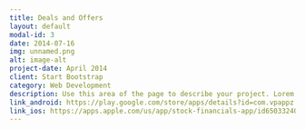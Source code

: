 ```yaml
---
title: Deals and Offers
layout: default
modal-id: 3
date: 2014-07-16
img: unnamed.png
alt: image-alt
project-date: April 2014
client: Start Bootstrap
category: Web Development
description: Use this area of the page to describe your project. Lorem ipsum dolor sit amet, consectetur adipisicing elit. Mollitia neque assumenda ipsam nihil, molestias magnam, recusandae quos quis inventore quisquam velit asperiores, vitae? Reprehenderit soluta, eos quod consequuntur itaque. Nam.
link_android: https://play.google.com/store/apps/details?id=com.vpappz.stockfin
link_ios: https://apps.apple.com/us/app/stock-financials-app/id6503324028
---
```

